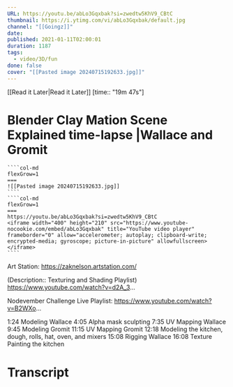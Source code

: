 ```yaml
---
URL: https://youtu.be/abLo3Gqxbak?si=zwedtw5KhV9_CBtC
thumbnail: https://i.ytimg.com/vi/abLo3Gqxbak/default.jpg
channel: "[[Goingz]]"
date: 
published: 2021-01-11T02:00:01
duration: 1187
tags:
  - video/3D/fun
done: false
cover: "[[Pasted image 20240715192633.jpg]]"
---
```

[[Read it Later|Read it Later]] [time:: "19m 47s"]
# Blender Clay Mation Scene Explained time-lapse |Wallace and Gromit
`````col
````col-md
flexGrow=1
===
![[Pasted image 20240715192633.jpg]]
````
````col-md
flexGrow=1
===
https://youtu.be/abLo3Gqxbak?si=zwedtw5KhV9_CBtC
<iframe width="400" height="210" src="https://www.youtube-nocookie.com/embed/abLo3Gqxbak" title="YouTube video player" frameborder="0" allow="accelerometer; autoplay; clipboard-write; encrypted-media; gyroscope; picture-in-picture" allowfullscreen></iframe>
````
`````
Art Station: https://zaknelson.artstation.com/

(Description:: Texturing and Shading Playlist)
https://www.youtube.com/watch?v=d2A_3...

Nodevember Challenge Live Playlist: https://www.youtube.com/watch?v=B2WXo...

1:24 Modeling Wallace
4:05 Alpha mask sculpting
7:35 UV Mapping Wallace
9:45 Modeling Gromit
11:15 UV Mapping Gromit
12:18 Modeling the kitchen, dough, rolls, hat, oven, and mixers
15:08 Rigging Wallace
16:08 Texture Painting the kitchen
# Transcript